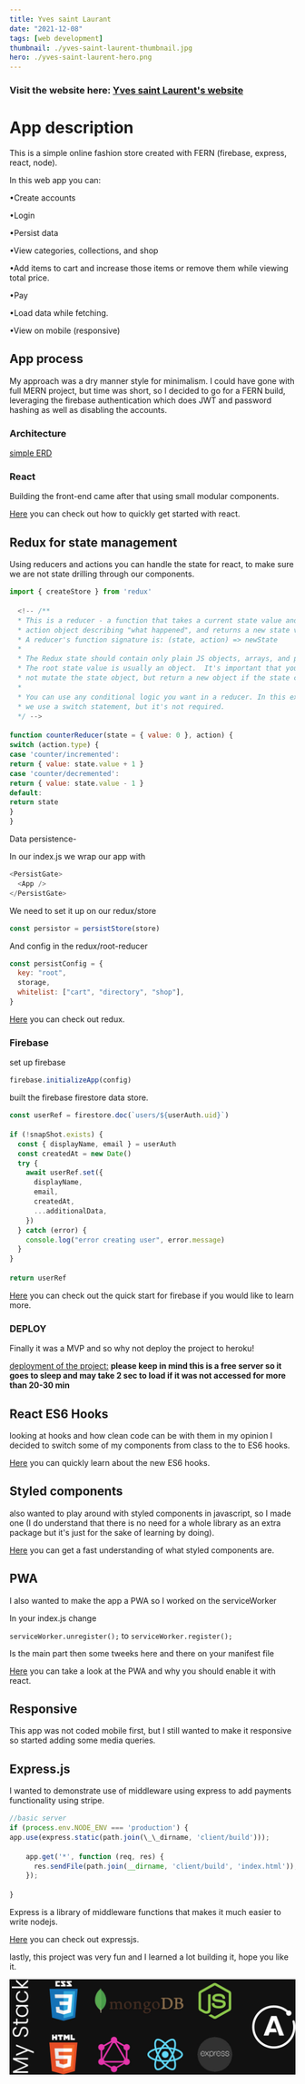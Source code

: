 ```yaml
---
title: Yves saint Laurant
date: "2021-12-08"
tags: [web development]
thumbnail: ./yves-saint-laurent-thumbnail.jpg
hero: ./yves-saint-laurent-hero.png
---
```


### Visit the website here: [Yves saint Laurent's website](https://everestminds-with-server.herokuapp.com/)

# App description

This is a simple online fashion store created with FERN (firebase, express, react, node).

In this web app you can:

•Create accounts

•Login

•Persist data

•View categories, collections, and shop

•Add items to cart and increase those items or remove them while viewing total price.

•Pay

•Load data while fetching.

•View on mobile (responsive)

## App process

My approach was a dry manner style for minimalism. I could have gone with full MERN project, but time was short, so I decided to go for a FERN build, leveraging the firebase authentication which does JWT and password hashing as well as disabling the accounts.

### Architecture

[simple ERD](simple-ERD.JPG)

### React

Building the front-end came after that using small modular components.

[Here](https://github.com/facebook/create-react-app) you can check out how to quickly get started with react.

## Redux for state management

Using reducers and actions you can handle the state for react, to make sure we are not state drilling through our components.

```javascript
import { createStore } from 'redux'

  <!-- /**
  * This is a reducer - a function that takes a current state value and an
  * action object describing "what happened", and returns a new state value.
  * A reducer's function signature is: (state, action) => newState
  *
  * The Redux state should contain only plain JS objects, arrays, and primitives.
  * The root state value is usually an object.  It's important that you should
  * not mutate the state object, but return a new object if the state changes.
  *
  * You can use any conditional logic you want in a reducer. In this example,
  * we use a switch statement, but it's not required.
  */ -->

function counterReducer(state = { value: 0 }, action) {
switch (action.type) {
case 'counter/incremented':
return { value: state.value + 1 }
case 'counter/decremented':
return { value: state.value - 1 }
default:
return state
}
}
```

Data persistence-

In our index.js we wrap our app with

```javascript
<PersistGate>
  <App />
</PersistGate>
```

We need to set it up on our redux/store

```javascript
const persistor = persistStore(store)
```

And config in the redux/root-reducer

```javascript
const persistConfig = {
  key: "root",
  storage,
  whitelist: ["cart", "directory", "shop"],
}
```

[Here](https://github.com/reduxjs/redux) you can check out redux.

### Firebase

set up firebase

```javascript
firebase.initializeApp(config)
```

built the firebase firestore data store.

```javascript
const userRef = firestore.doc(`users/${userAuth.uid}`)

if (!snapShot.exists) {
  const { displayName, email } = userAuth
  const createdAt = new Date()
  try {
    await userRef.set({
      displayName,
      email,
      createdAt,
      ...additionalData,
    })
  } catch (error) {
    console.log("error creating user", error.message)
  }
}

return userRef
```

[Here](https://github.com/firebase/quickstart-js) you can check out the quick start for firebase if you would like to learn more.

### DEPLOY

Finally it was a MVP and so why not deploy the project to heroku!

[deployment of the project:](https://everestminds-with-server.herokuapp.com/)
**please keep in mind this is a free server so it goes to sleep and may take 2 sec to load if it was not accessed for more than 20-30 min**

## React ES6 Hooks

looking at hooks and how clean code can be with them in my opinion I decided to switch some of my components from class to the to ES6 hooks.

[Here](https://reactjs.org/docs/hooks-intro.html) you can quickly learn about the new ES6 hooks.

## Styled components

also wanted to play around with styled components in javascript, so I made one (I do understand that there is no need for a whole library as an extra package but it's just for the sake of learning by doing).

[Here](https://github.com/styled-components/styled-components) you can get a fast understanding of what styled components are.

## PWA

I also wanted to make the app a PWA so I worked on the serviceWorker

In your index.js change

`serviceWorker.unregister();` to `serviceWorker.register();`

Is the main part then some tweeks here and there on your manifest file

[Here](https://create-react-app.dev/docs/making-a-progressive-web-app/) you can take a look at the PWA and why you should enable it with react.

## Responsive

This app was not coded mobile first, but I still wanted to make it responsive so started adding some media queries.

## Express.js

I wanted to demonstrate use of middleware using express to add payments functionality using stripe.

```javascript
//basic server
if (process.env.NODE_ENV === 'production') {
app.use(express.static(path.join(\_\_dirname, 'client/build')));

    app.get('*', function (req, res) {
      res.sendFile(path.join(__dirname, 'client/build', 'index.html'));
    });

}
```

Express is a library of middleware functions that makes it much easier to write nodejs.

[Here](https://github.com/expressjs/express) you can check out expressjs.

lastly, this project was very fun and I learned a lot building it, hope you like it.

![yves-saint-laurent tools](./which-stack-dev-tools.jpg)
